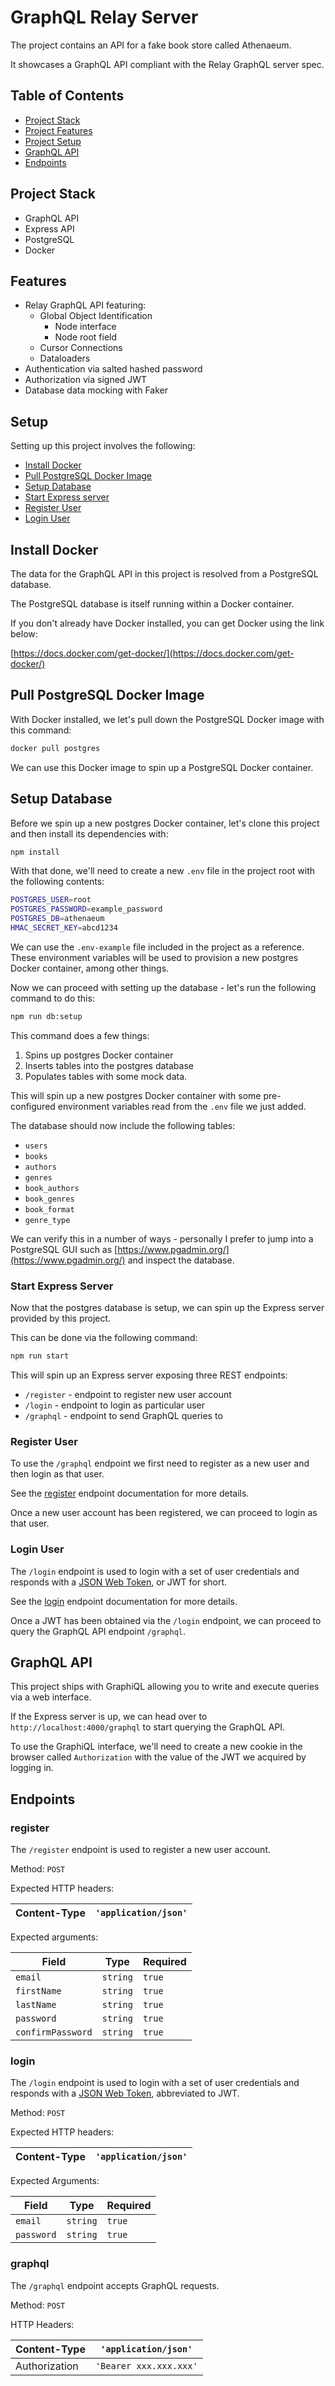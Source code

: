 # GraphQL Relay Server

The project contains an API for a fake book store called Athenaeum.

It showcases a GraphQL API compliant with the Relay GraphQL server spec.

## Table of Contents

- [Project Stack](#stack)
- [Project Features](#features)
- [Project Setup](#setup)
- [GraphQL API](#graphql-api)
- [Endpoints](#endpoints)

<a name="stack"></a>

## Project Stack

- GraphQL API
- Express API
- PostgreSQL
- Docker

<a name="features"></a>

## Features

- Relay GraphQL API featuring:
  - Global Object Identification
    - Node interface
    - Node root field
  - Cursor Connections
  - Dataloaders
- Authentication via salted hashed password
- Authorization via signed JWT
- Database data mocking with Faker

<a name="setup"></a>

## Setup

Setting up this project involves the following:

- [Install Docker](#install-docker)
- [Pull PostgreSQL Docker Image](#pull-postgresql-docker-image)
- [Setup Database](#setup-database)
- [Start Express server](#start-express-server)
- [Register User](#register-user)
- [Login User](#login-user)

<a name="install-docker"></a>

## Install Docker

The data for the GraphQL API in this project is resolved from a PostgreSQL database.

The PostgreSQL database is itself running within a Docker container.

If you don't already have Docker installed, you can get Docker using the link below:

[https://docs.docker.com/get-docker/](https://docs.docker.com/get-docker/)

<a name="pull-postgresql-docker-image"></a>

## Pull PostgreSQL Docker Image

With Docker installed, we let's pull down the PostgreSQL Docker image with this command:

```bash
docker pull postgres
```

We can use this Docker image to spin up a PostgreSQL Docker container.

<a name="setup-database"></a>

## Setup Database

Before we spin up a new postgres Docker container, let's clone this project and then install its dependencies with:

```bash
npm install
```

With that done, we'll need to create a new `.env` file in the project root with the following contents:

```bash
POSTGRES_USER=root
POSTGRES_PASSWORD=example_password
POSTGRES_DB=athenaeum
HMAC_SECRET_KEY=abcd1234
```

We can use the `.env-example` file included in the project as a reference. These environment variables will be used to provision a new postgres Docker container, among other things.

Now we can proceed with setting up the database - let's run the following command to do this:

```bash
npm run db:setup
```

This command does a few things:

1. Spins up postgres Docker container
2. Inserts tables into the postgres database
3. Populates tables with some mock data.

This will spin up a new postgres Docker container with some pre-configured environment variables read from the `.env` file we just added.

The database should now include the following tables:

- `users`
- `books`
- `authors`
- `genres`
- `book_authors`
- `book_genres`
- `book_format`
- `genre_type`

We can verify this in a number of ways - personally I prefer to jump into a PostgreSQL GUI such as [https://www.pgadmin.org/](https://www.pgadmin.org/) and inspect the database.

### Start Express Server

Now that the postgres database is setup, we can spin up the Express server provided by this project.

This can be done via the following command:

```bash
npm run start
```

This will spin up an Express server exposing three REST endpoints:

- `/register` - endpoint to register new user account
- `/login` - endpoint to login as particular user
- `/graphql` - endpoint to send GraphQL queries to

<a name="register-user"></a>

### Register User

To use the `/graphql` endpoint we first need to register as a new user and then login as that user.

See the [register](#register) endpoint documentation for more details.

Once a new user account has been registered, we can proceed to login as that user.

<a name="login-user"></a>

### Login User

The `/login` endpoint is used to login with a set of user credentials and responds with a [JSON Web Token](https://jwt.io/), or JWT for short.

See the [login](#login) endpoint documentation for more details.

Once a JWT has been obtained via the `/login` endpoint, we can proceed to query the GraphQL API endpoint `/graphql`.

<a name="graphql-api"></a>

## GraphQL API

This project ships with GraphiQL allowing you to write and execute queries via a web interface.

If the Express server is up, we can head over to `http://localhost:4000/graphql` to start querying the GraphQL API.

To use the GraphiQL interface, we'll need to create a new cookie in the browser called `Authorization` with the value of the JWT we acquired by logging in.

<a name="Endpoints"></a>

## Endpoints

<a name="register"></a>

### register

The `/register` endpoint is used to register a new user account.

Method: `POST`

Expected HTTP headers:

| Content-Type | `'application/json'` |
| ------------ | -------------------- |

Expected arguments:

| **Field**         | **Type** | **Required** |
| ----------------- | -------- | ------------ |
| `email`           | `string` | `true`       |
| `firstName`       | `string` | `true`       |
| `lastName`        | `string` | `true`       |
| `password`        | `string` | `true`       |
| `confirmPassword` | `string` | `true`       |

<a name="login"></a>

### login

The `/login` endpoint is used to login with a set of user credentials and responds with a [JSON Web Token](https://jwt.io/), abbreviated to JWT.

Method: `POST`

Expected HTTP headers:

| Content-Type | `'application/json'` |
| ------------ | -------------------- |

Expected Arguments:

| **Field**  | **Type** | **Required** |
| ---------- | -------- | ------------ |
| `email`    | `string` | `true`       |
| `password` | `string` | `true`       |

<a name="graphql"></a>

### graphql

The `/graphql` endpoint accepts GraphQL requests.

Method: `POST`

HTTP Headers:

| Content-Type  | `'application/json'`   |
| ------------- | ---------------------- |
| Authorization | `'Bearer xxx.xxx.xxx'` |
